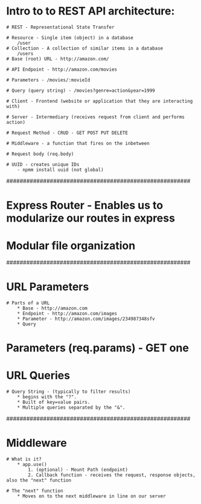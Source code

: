 # Intro to to REST API architecture:

    # REST - Representational State Transfer

    # Resource - Single item (object) in a database
        /user
    # Collection - A collection of similar items in a database
        /users
    # Base (root) URL - http://amazon.com/

    # API Endpoint - http://amazon.com/movies

    # Parameters - /movies/:movieId

    # Query (query string) - /movies?genre=action&year=1999

    # Client - Frontend (website or application that they are interacting with)

    # Server - Intermediary (receives request from client and performs action)

    # Request Method - CRUD - GET POST PUT DELETE

    # Middleware - a function that fires on the inbetween

    # Request body (req.body)

    # UUID - creates unique IDs
        - npmm install uuid (not global)

#######################################################

# Express Router - Enables us to modularize our routes in express

# Modular file organization

#######################################################

# URL Parameters

    # Parts of a URL
        * Base - http://amazon.com
        * Endpoint - http://amazon.com/images
        * Parameter - http://amazon.com/images/234987348sfv
        * Query

# Parameters (req.params) - GET one

# URL Queries

    # Query String - (typically to filter results)
        * begins with the "?".
        * Built of key=value pairs.
        * Multiple queries separated by the "&".

#######################################################

# Middleware

    # What is it?
        * app.use()
            1. (optional) - Mount Path (endpoint)
            2. Callback function - receives the request, response objects, also the "next" function

    # The "next" function
        * Moves on to the next middleware in line on our server